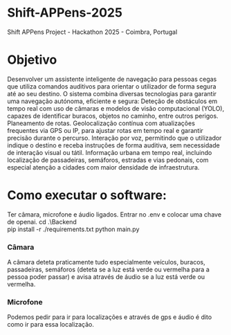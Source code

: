 # Shift-APPens-2025
Shift APPens Project - Hackathon 2025 - Coimbra, Portugal

# Objetivo
Desenvolver um assistente inteligente de navegação para pessoas cegas que utiliza comandos auditivos para orientar o utilizador de forma segura até ao seu destino. O sistema combina diversas tecnologias para garantir uma navegação autónoma, eficiente e segura:
Deteção de obstáculos em tempo real com uso de câmaras e modelos de visão computacional (YOLO), capazes de identificar buracos, objetos no caminho, entre outros perigos.
Planeamento de rotas.
Geolocalização contínua com atualizações frequentes via GPS ou IP, para ajustar rotas em tempo real e garantir precisão durante o percurso.
Interação por voz, permitindo que o utilizador indique o destino e receba instruções de forma auditiva, sem necessidade de interação visual ou tátil.
Informação urbana em tempo real, incluindo localização de passadeiras, semáforos, estradas e vias pedonais, com especial atenção a cidades com maior densidade de infraestrutura.

# Como executar o software:
Ter câmara, microfone e áudio ligados.
Entrar no .env e colocar uma chave de openai.
cd .\Backend\
pip install -r ./requirements.txt
python main.py

### Câmara
A câmara deteta praticamente tudo especialmente veículos, buracos, passadeiras, semáforos (deteta se a luz está verde ou vermelha para a pessoa poder passar) e avisa através de áudio se a luz está verde ou vermelha.

### Microfone
Podemos pedir para ir para localizações e através de gps e áudio é dito como ir para essa localização.

